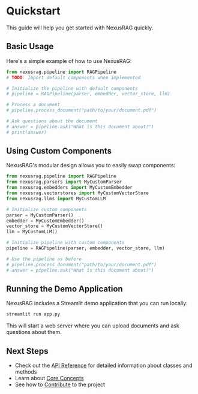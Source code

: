 # Quickstart

This guide will help you get started with NexusRAG quickly.

## Basic Usage

Here's a simple example of how to use NexusRAG:

```python
from nexusrag.pipeline import RAGPipeline
# TODO: Import default components when implemented

# Initialize the pipeline with default components
# pipeline = RAGPipeline(parser, embedder, vector_store, llm)

# Process a document
# pipeline.process_document("path/to/your/document.pdf")

# Ask questions about the document
# answer = pipeline.ask("What is this document about?")
# print(answer)
```

## Using Custom Components

NexusRAG's modular design allows you to easily swap components:

```python
from nexusrag.pipeline import RAGPipeline
from nexusrag.parsers import MyCustomParser
from nexusrag.embedders import MyCustomEmbedder
from nexusrag.vectorstores import MyCustomVectorStore
from nexusrag.llms import MyCustomLLM

# Initialize custom components
parser = MyCustomParser()
embedder = MyCustomEmbedder()
vector_store = MyCustomVectorStore()
llm = MyCustomLLM()

# Initialize pipeline with custom components
pipeline = RAGPipeline(parser, embedder, vector_store, llm)

# Use the pipeline as before
# pipeline.process_document("path/to/your/document.pdf")
# answer = pipeline.ask("What is this document about?")
```

## Running the Demo Application

NexusRAG includes a Streamlit demo application that you can run locally:

```bash
streamlit run app.py
```

This will start a web server where you can upload documents and ask questions about them.

## Next Steps

- Check out the [API Reference](api/) for detailed information about classes and methods
- Learn about [Core Concepts](concepts.md)
- See how to [Contribute](contributing.md) to the project
